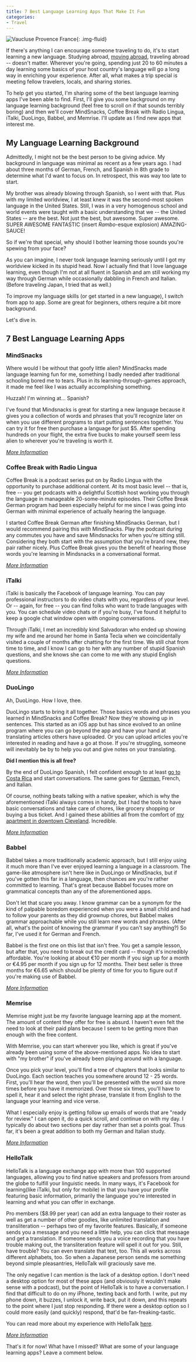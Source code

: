 ```yaml
---
title: 7 Best Language Learning Apps That Make It Fun
categories:
- Travel
---
```


![Vaucluse Provence France](https://withoutapath.com/wp-content/uploads/2017/11/Vaucluse-Provence-France-1024x683.jpg){: .img-fluid}

If there's anything I can encourage someone traveling to do, it's to start learning a new language. Studying abroad, [moving abroad](https://withoutapath.com/moving-to-germany/), traveling abroad -- doesn't matter. Wherever you're going, spending just 20 to 60 minutes a day learning some basics of your host country's language will go a long way in enriching your experience. After all, what makes a trip special is meeting fellow travelers, locals, and sharing stories.

To help get you started, I'm sharing some of the best language learning apps I've been able to find. First, I'll give you some background on my language learning background (feel free to scroll on if that sounds terribly boring) and then we'll cover MindSnacks, Coffee Break with Radio Lingua, iTalki, DuoLingo, Babbel, and Memrise. I'll update as I find new apps that interest me.

<!-- more -->

## My Language Learning Background

Admittedly, I might not be the best person to be giving advice. My background in language was minimal as recent as a few years ago. I had about three months of German, French, and Spanish in 8th grade to determine what I'd want to focus on. In retrospect, this was way too late to start.

My brother was already blowing through Spanish, so I went with that. Plus with my limited worldview, I at least knew it was the second-most spoken language in the United States. Still, I was in a very homogenous school and world events were taught with a basic understanding that we -- the United States -- are the best. Not just the best, but awesome. Super awesome. SUPER AWESOME FANTASTIC (insert _Rambo_-esque explosion) AMAZING-SAUCE!

So if we're that special, why should I bother learning those sounds you're spewing from your face?

As you can imagine, I never took language learning seriously until I got my worldview kicked in its stupid head. Now I actually find that I love language learning, even though I'm not at all fluent in Spanish and am still working my way through German while occasionally dabbling in French and Italian. (Before traveling Japan, I tried that as well.)

To improve my language skills (or get started in a new language), I switch from app to app. Some are great for beginners, others require a bit more background.

Let's dive in.

## **7 Best Language Learning Apps**

### MindSnacks

Where would I be without that goofy little alien? MindSnacks made language learning fun for me, something I badly needed after traditional schooling bored me to tears. Plus in its learning-through-games approach, it made me feel like I was actually accomplishing something.

Huzzah! I'm winning at... Spanish?

I've found that Mindsnacks is great for starting a new language because it gives you a collection of words and phrases that you'll recognize later on when you use different programs to start putting sentences together. You can try it for free then purchase a language for just $5. After spending hundreds on your flight, the extra five bucks to make yourself seem less alien to wherever you're traveling is worth it.

[_More Information_](https://www.mindsnacks.com/)

### Coffee Break with Radio Lingua

Coffee Break is a podcast series put on by Radio Lingua with the opportunity to purchase additional content. At its most basic level -- that is, free -- you get podcasts with a delightful Scottish host working you through the language in manageable 20-some-minute episodes. Their Coffee Break German program had been especially helpful for me since I was going into German with minimal experience of actually hearing the language.

I started Coffee Break German after finishing MindSnacks German, but I would recommend pairing this _with_ MindSnacks. Play the podcast during any commutes you have and save Mindsnacks for when you're sitting still. Considering they both start with the assumption that you're brand new, they pair rather nicely. Plus Coffee Break gives you the benefit of hearing those words you're learning in Mindsnacks in a conversational format.

_[More Information](https://radiolingua.com/)_

### iTalki

iTalki is basically the Facebook of language learning. You can pay professional instructors to do video chats with you, regardless of your level. Or -- again, for free -- you can find folks who want to trade languages with you. You can schedule video chats or if you're busy, I've found it helpful to keep a google chat window open with ongoing conversations.

Through iTalki, I met an incredibly kind Salvadoran who ended up showing my wife and me around her home in Santa Tecla when we coincidentally visited a couple of months after chatting for the first time. We still chat from time to time, and I know I can go to her with any number of stupid Spanish questions, and she knows she can come to me with any stupid English questions.

[_More Information_](https://www.italki.com/)

### DuoLingo

Ah, DuoLingo. How I love, thee.

DuoLingo starts to bring it all together. Those basics words and phrases you learned in MindSnacks and Coffee Break? Now they're showing up in sentences. This started as an iOS app but has since evolved to an online program where you can go beyond the app and have your hand at translating articles others have uploaded. Or you can upload articles you're interested in reading and have a go at those. If you're struggling, someone will inevitably be by to help you out and give notes on your translating.

**Did I mention this is all free?**

By the end of DuoLingo Spanish, I felt confident enough to at least [go to Costa Rica](https://withoutapath.com/travel-guides/costa-rica/) and start conversations. The same goes for [German](https://withoutapath.com/most-important-german-travel-phrases/), French, and Italian.

Of course, nothing beats talking with a native speaker, which is why the aforementioned iTalki always comes in handy, but I had the tools to have basic conversations and take care of chores, like grocery shopping or buying a bus ticket. And I gained these abilities all from the comfort of [my apartment in downtown Cleveland](https://withoutapath.com/travel-guides/cleveland/). Incredible.

[_More Information_](https://www.duolingo.com/)

### Babbel

Babbel takes a more traditionally academic approach, but I still enjoy using it much more than I've ever enjoyed learning a language in a classroom. The game-like atmosphere isn't here like in DuoLingo or MindSnacks, but if you've gotten this far in a language, then chances are you're rather committed to learning. That's great because Babbel focuses more on grammatical concepts than any of the aforementioned apps.

Don't let that scare you away. I know grammar can be a synonym for the kind of palpable boredom experienced when you were a small child and had to follow your parents as they did grownup chores, but Babbel makes grammar approachable while you still learn new words and phrases. (After all, what's the point of knowing the grammar if you can't say anything?) So far, I've used it for German and French.

Babbel is the first one on this list that isn't free. You get a sample lesson, but after that, you need to break out the credit card -- though it's incredibly affordable. You're looking at about €10 per month if you sign up for a month or €4.95 per month if you sign up for 12 months. Their best seller is three months for €6.65 which should be plenty of time for you to figure out if you're making use of Babbel.

[_More Information_](http://babbel.com)

### Memrise

Memrise might just be my favorite language learning app at the moment. The amount of content they offer for free is absurd. I haven't even felt the need to look at their paid plans because I seem to be getting more than enough with the free content.

With Memrise, you can start wherever you like, which is great if you've already been using some of the above-mentioned apps. No idea to start with "my brother" if you've already been playing around with a language.

Once you pick your level, you'll find a tree of chapters that looks similar to DuoLingo. Each section teaches you somewhere around 12 - 25 words. First, you'll hear the word, then you'll be presented with the word six more times before you have it memorized. Over those six times, you'll have to spell it, hear it and select the right phrase, translate it from English to the language your learning and vice verse.

What I especially enjoy is getting follow up emails of words that are "ready for review." I can open it, do a quick scroll, and continue on with my day. I typically do about two sections per day rather than set a points goal. Thus far, it's been a great addition to both my German and Italian study.

[_More Information_](https://www.memrise.com/)

### HelloTalk

HelloTalk is a language exchange app with more than 100 supported languages, allowing you to find native speakers and professors from around the globe to fulfill your linguistic needs. In many ways, it's Facebook for learning(like iTalki, but only for mobile) in that you have your profile featuring basic information, primarily the language you're interested in learning and what you can offer in exchange.

Pro members ($8.99 per year) can add an extra language to their roster as well as get a number of other goodies, like unlimited translation and transliteration -- perhaps two of my favorite features. Basically, if someone sends you a message and you need a little help, you can click that message and get a translation. If someone sends you a voice recording that you have trouble making out, the transliteration feature will spell it out for you. Still, have trouble? You can even translate that text, too. This all works across different alphabets, too. So when a Japanese person sends me something beyond simple pleasantries, HelloTalk will graciously save me.

The only negative I can mention is the lack of a desktop option. I don't need a desktop option for most of these apps (and obviously it wouldn't make sense with a podcast), but the point of HelloTalk is to have a conversation. I find that difficult to do on my iPhone, texting back and forth. I write, put my phone down, it buzzes, I unlock it, write back, put it down, and this repeats to the point where I just stop responding. If there were a desktop option so I could more easily (and quickly) respond, that'd be fan-freaking-tastic.

You can read more about my experience with HelloTalk [here](https://withoutapath.com/hellotalk-review/).

[_More Information_](https://hellotalk.com/)

That's it for now! What have I missed? What are some of your language learning apps? Leave a comment below.
